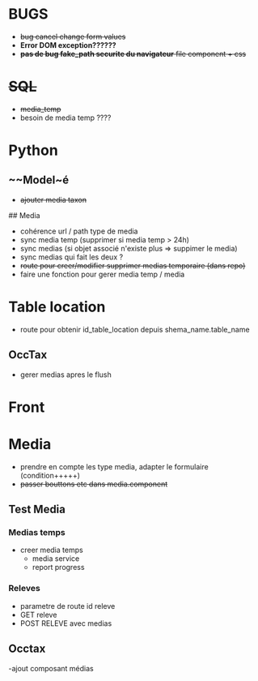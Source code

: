 
# BUGS
- ~~bug cancel change form values~~
- **Error DOM exception??????**
- ~~**pas de bug fake_path securite du navigateur** file component + css~~

# ~~SQL~~
- ~~media_temp~~
- besoin de media temp ????

# Python

## ~~Model~é
- ~~ajouter media taxon~~

## Media
- cohérence url / path type de media
- sync media temp (supprimer si media temp > 24h)
- sync medias (si objet associé n'existe plus => suppimer le media)
- sync medias qui fait les deux ?
- ~~route pour creer/modifier supprimer medias temporaire (dans repo)~~
- faire une fonction pour gerer media temp / media

# Table location
- route pour obtenir id_table_location depuis shema_name.table_name

## OccTax
- gerer medias apres le flush


# Front

# Media
- prendre en compte les type media, adapter le formulaire (condition+++++)
- ~~passer bouttons etc dans media.component~~

## Test Media

### Medias temps
- creer media temps
  - media service
  - report progress

### Releves
- parametre de route id releve
- GET releve
- POST RELEVE avec medias

## Occtax
-ajout composant médias

